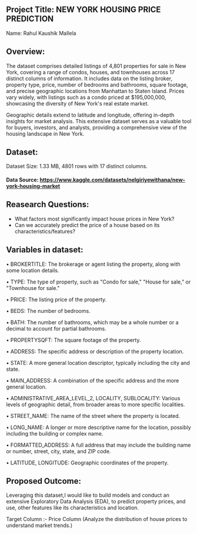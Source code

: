 
## Project Title: NEW YORK HOUSING PRICE PREDICTION

Name: Rahul Kaushik Mallela

## Overview:


The dataset comprises detailed listings of 4,801 properties for sale in New York, covering a range of condos, houses, and townhouses across 17 distinct columns of information. It includes data on the listing broker, property type, price, number of bedrooms and bathrooms, square footage, and precise geographic locations from Manhattan to Staten Island. Prices vary widely, with listings such as a condo priced at $195,000,000, showcasing the diversity of New York's real estate market.

Geographic details extend to latitude and longitude, offering in-depth insights for market analysis. This extensive dataset serves as a valuable tool for buyers, investors, and analysts, providing a comprehensive view of the housing landscape in New York.

## Dataset:

Dataset Size:  1.33 MB, 4801 rows with 17 distinct columns.


#### Data Source: https://www.kaggle.com/datasets/nelgiriyewithana/new-york-housing-market

## Reasearch Questions:

-  What factors most significantly impact house prices in New York?
-  Can we accurately predict the price of a house based on its characteristics/features? 

## Variables in dataset:


•	 BROKERTITLE: The brokerage or agent listing the property, along with some location details.

•	 TYPE: The type of property, such as "Condo for sale," "House for sale," or "Townhouse for sale."

•	 PRICE: The listing price of the property.

•	 BEDS: The number of bedrooms.

•	 BATH: The number of bathrooms, which may be a whole number or a decimal to account for partial bathrooms.

•	 PROPERTYSQFT: The square footage of the property.

•	 ADDRESS: The specific address or description of the property location.

•	 STATE: A more general location descriptor, typically including the city and state.

•	 MAIN_ADDRESS: A combination of the specific address and the more general location.

•	 ADMINISTRATIVE_AREA_LEVEL_2, LOCALITY, SUBLOCALITY: Various levels of geographic detail, from broader areas to more specific localities.

•	 STREET_NAME: The name of the street where the property is located.

•	 LONG_NAME: A longer or more descriptive name for the location, possibly including the building or complex name.

•	 FORMATTED_ADDRESS: A full address that may include the building name or number, street, city, state, and ZIP code.

•	 LATITUDE, LONGITUDE: Geographic coordinates of the property.
  

## Proposed Outcome:

Leveraging this dataset,I would like to build models and conduct an extensive Exploratory Data Analysis (EDA), to predict property prices, and use, other features like its characteristics and location.

Target Column :- Price Column (Analyze the distribution of house prices to understand market trends.)

